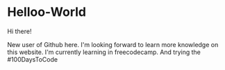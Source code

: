# Helloo-World

Hi there!

New user of Github here. I'm looking forward to learn more knowledge on this website.
I'm currently learning in freecodecamp. And trying the #100DaysToCode
